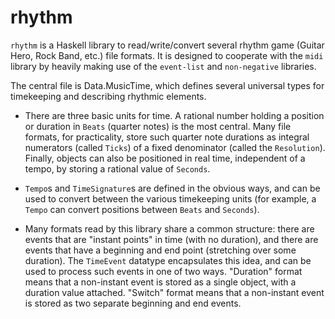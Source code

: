 rhythm
======

`rhythm` is a Haskell library to read/write/convert several rhythm game (Guitar
Hero, Rock Band, etc.) file formats. It is designed to cooperate with the `midi`
library by heavily making use of the `event-list` and `non-negative` libraries.

The central file is Data.MusicTime, which defines several universal types for
timekeeping and describing rhythmic elements.

* There are three basic units for time. A rational number holding a position or
duration in `Beats` (quarter notes) is the most central. Many file formats, for
practicality, store such quarter note durations as integral numerators (called
`Ticks`) of a fixed denominator (called the `Resolution`). Finally, objects can
also be positioned in real time, independent of a tempo, by storing a rational
value of `Seconds`.

* `Tempo`s and `TimeSignature`s are defined in the obvious ways, and can be used
to convert between the various timekeeping units (for example, a `Tempo` can
convert positions between `Beats` and `Seconds`).

* Many formats read by this library share a common structure: there are events
that are "instant points" in time (with no duration), and there are events that
have a beginning and end point (stretching over some duration). The `TimeEvent`
datatype encapsulates this idea, and can be used to process such events in one
of two ways. "Duration" format means that a non-instant event is stored as a
single object, with a duration value attached. "Switch" format means that a
non-instant event is stored as two separate beginning and end events.
